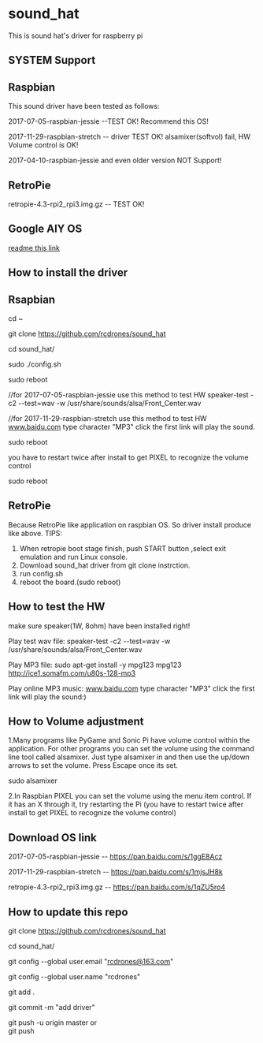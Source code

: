 # sound_hat
This is sound hat's driver for raspberry pi 


SYSTEM Support
-
Raspbian
--
This sound driver have been tested as follows:

2017-07-05-raspbian-jessie --TEST OK! Recommend this OS!

2017-11-29-raspbian-stretch -- driver TEST OK! alsamixer(softvol) fail, HW Volume control is OK! 

2017-04-10-raspbian-jessie and even older version NOT Support!


RetroPie
--
retropie-4.3-rpi2_rpi3.img.gz -- TEST OK! 


Google AIY OS
--
[readme this link](https://github.com/rcdrones/sound_hat/blob/master/aiy_os.md#info)


How to install the driver
-
Rsapbian
--
cd ~

git clone https://github.com/rcdrones/sound_hat

cd sound_hat/

sudo ./config.sh 

sudo reboot

//for 2017-07-05-raspbian-jessie use this method to test HW
speaker-test -c2 --test=wav -w /usr/share/sounds/alsa/Front_Center.wav

//for 2017-11-29-raspbian-stretch use this method to test HW
www.baidu.com type character "MP3"
click the first link will play the sound.

sudo reboot

you have to restart twice after install to get PIXEL to recognize the volume control

sudo reboot

RetroPie
--
Because RetroPie like application on raspbian OS. So driver install produce like above.
TIPS: 
1. When retropie boot stage finish, push START button ,select exit emulation and run Linux console.
2. Download sound_hat driver from git clone instrction.
3. run config.sh
4. reboot the board.(sudo reboot)



How to test the HW
-
make sure speaker(1W, 8ohm) have been installed right!

Play test wav file:
speaker-test -c2 --test=wav -w /usr/share/sounds/alsa/Front_Center.wav


Play MP3 file:
sudo apt-get install -y mpg123
mpg123 http://ice1.somafm.com/u80s-128-mp3


Play online MP3 music:
www.baidu.com type character "MP3"
click the first link will play the sound:) 


How to Volume adjustment
--
1.Many programs like PyGame and Sonic Pi have volume control within the application. For other programs you can set the volume using the command line tool called alsamixer. Just type alsamixer in and then use the up/down arrows to set the volume. Press Escape once its set.

sudo alsamixer

2.In Raspbian PIXEL you can set the volume using the menu item control. If it has an X through it, try restarting the Pi (you have to restart twice after install to get PIXEL to recognize the volume control)


Download OS link
--
2017-07-05-raspbian-jessie -- https://pan.baidu.com/s/1ggE8Acz

2017-11-29-raspbian-stretch -- https://pan.baidu.com/s/1mjsJH8k

retropie-4.3-rpi2_rpi3.img.gz -- https://pan.baidu.com/s/1qZU5ro4




How to update this repo
--

git clone https://github.com/rcdrones/sound_hat

cd sound_hat/

git config --global user.email "rcdrones@163.com"

git config --global user.name "rcdrones"

git add .

git commit -m "add driver"

git push -u origin master or \
git push




